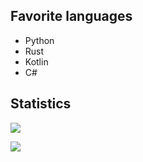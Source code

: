 ## Favorite languages

- Python
- Rust
- Kotlin
- C#

## Statistics

<img
  align="center"
  src="https://github-readme-stats.vercel.app/api?username=Forbidden-A"
/>

<img
  align="center"
  src="https://github-readme-stats.vercel.app/api/top-langs/?username=Forbidden-A"
/>
